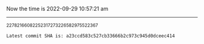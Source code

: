 Now the time is 2022-09-29 10:57:21 am

---

<small>22782166082252317273226582975522367</small>

```txt
Latest commit SHA is: a23ccd583c527cb33666b2c973c945d0dceec414
```
